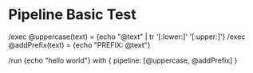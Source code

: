 # Pipeline Basic Test

/exec @uppercase(text) = {echo "@text" | tr '[:lower:]' '[:upper:]'}
/exec @addPrefix(text) = {echo "PREFIX: @text"}

/run {echo "hello world"} with {
pipeline: [@uppercase, @addPrefix]
}
